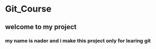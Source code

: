 # Git_Course
## welcome to my project 
### my name is **nader** and i make this project only for learing git
